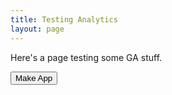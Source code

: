 ```yaml
---
title: Testing Analytics
layout: page
---
```


Here's a page testing some GA stuff.

<button onclick="gtag('event', 'click', {'event_category': 'button', 'event_label': 'make app'});">Make App</button>